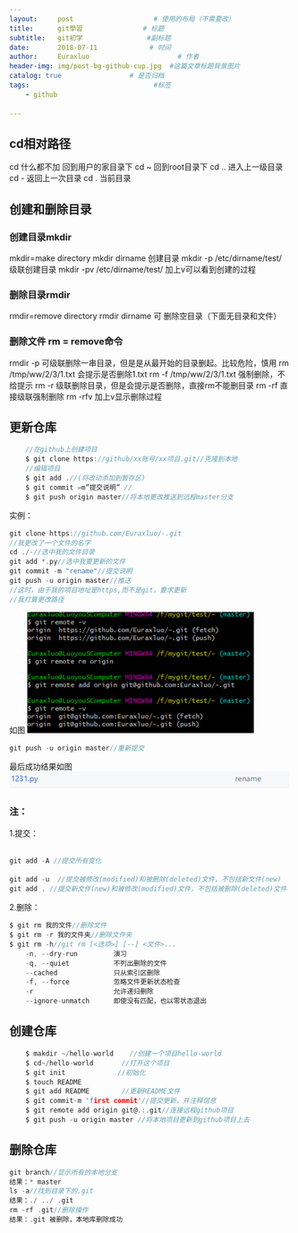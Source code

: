 ```yaml
---
layout:     post                    # 使用的布局（不需要改）
title:      git學習               # 标题 
subtitle:   git初学                #副标题
date:       2018-07-11             # 时间
author:     Euraxluo                      # 作者
header-img: img/post-bg-github-cup.jpg  #这篇文章标题背景图片
catalog: true                 # 是否归档
tags:                               #标签
    - github

---
```

## cd相对路径
cd       什么都不加  回到用户的家目录下
cd ~    回到root目录下
cd ..    进入上一级目录
cd -     返回上一次目录
cd .     当前目录
## 创建和删除目录
### 创建目录mkdir
mkdir=make directory 
mkdir dirname 创建目录 
mkdir -p /etc/dirname/test/ 级联创建目录 
mkdir -pv /etc/dirname/test/ 加上v可以看到创建的过程 
### 删除目录rmdir 
rmdir=remove directory 
rmdir dirname 可 删除空目录（下面无目录和文件） 
### 删除文件 rm = remove命令
rmdir -p 可级联删除一串目录，但是是从最开始的目录删起。比较危险，慎用
rm /tmp/ww/2/3/1.txt 会提示是否删除1.txt 
rm -f /tmp/ww/2/3/1.txt 强制删除，不给提示 
rm -r 级联删除目录，但是会提示是否删除，直接rm不能删目录
rm -rf 直接级联强制删除 
rm -rfv 加上v显示删除过程 
## 更新仓库
```c
	//在github上创建项目
	$ git clone https://github/xx账号/xx项目.git//克隆到本地
	//编辑项目
	$ git add .//(将改动添加到暂存区)
	$ git commit –m”提交说明” //
	$ git push origin master//将本地更改推送到远程master分支
```
实例：
```c
git clone https://github.com/Euraxluo/-.git
//我更改了一个文件的名字
cd ./-//选中我的文件目录
git add *.py//选中我要更新的文件
git commit -m "rename"//提交说明
git push -u origin master//推送
//这时，由于我的项目地址是https,而不是git，要求更新
//我打算更改路径
```
如图
![change url](image/111.png)
```c
git push -u origin master//重新提交
```
最后成功结果如图
![final](image/222.png)

### 注：
1.提交：
```c

git add -A //提交所有变化

git add -u  //提交被修改(modified)和被删除(deleted)文件，不包括新文件(new)
git add . //提交新文件(new)和被修改(modified)文件，不包括被删除(deleted)文件
```
2.删除：
```c
$ git rm 我的文件//删除文件
$ git rm -r 我的文件夹//删除文件夹
$ git rm -h//git rm [<选项>] [--] <文件>...
    -n, --dry-run         演习
    -q, --quiet           不列出删除的文件
    --cached              只从索引区删除
    -f, --force           忽略文件更新状态检查
    -r                    允许递归删除
    --ignore-unmatch      即使没有匹配，也以零状态退出
```



## 创建仓库

```c
    $ makdir ~/hello-world    //创建一个项目hello-world
    $ cd~/hello-world       //打开这个项目
    $ git init             //初始化 
    $ touch README
    $ git add README        //更新README文件
    $ git commit-m 'first commit'//提交更新，并注释信息
    $ git remote add origin git@.:.git//连接远程github项目  
    $ git push -u origin master //将本地项目更新到github项目上去

```
## 删除仓库
```c
git branch//显示所有的本地分支
结果：* master
ls -a//找到目录下的.git
结果：./ ../ .git
rm -rf .git//删除操作
结果：.git 被删除，本地库删除成功
```